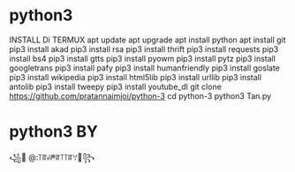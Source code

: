 # python3
INSTALL Di TERMUX
apt update
apt upgrade
apt install python
apt install git
pip3 install akad
pip3 install rsa
pip3 install thrift
pip3 install requests
pip3 install bs4
pip3 install gtts
pip3 install pyowm
pip3 install pytz
pip3 install googletrans
pip3 install pafy
pip3 install humanfriendly
pip3 install goslate
pip3 install wikipedia
pip3 install html5lib
pip3 install urllib
pip3 install antolib
pip3 install tweepy
pip3 install youtube_dl
git clone https://github.com/pratannaimjoi/python-3
cd python-3
python3 Tan.py
# python3 BY

 ꧁💓 @:꓄ꍏꈤᖘꍏ꓄꓄ꍏꌩ💓꧂   
